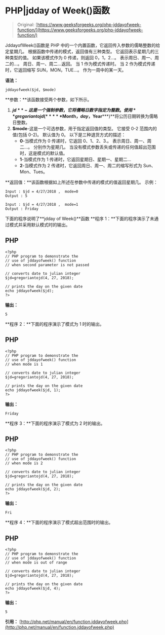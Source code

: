 # PHP|jdday of Week()函数

> Original: [https://www.geeksforgeeks.org/php-jddayofweek-function/](https://www.geeksforgeeks.org/php-jddayofweek-function/)

JddayofWeek()函数是 PHP 中的一个内置函数，它返回传入参数的儒略整数的给定星期几。 根据函数中传递的模式，返回值有三种类型。 它返回表示星期几的三种类型的值。 如果该模式作为 0 传递，则返回 0，1，2…。 表示周日、周一、周二的…。 周日、周一、周二…返回。 当 1 作为模式传递时。 当 2 作为模式传递时，它返回缩写 SUN，MON，TUE…。 作为一周中的某一天。

**语法：**

```
jddayofweek($jd, $mode)
```

**参数：**该函数接受两个参数，如下所示。

1.  **$jd**-这是一个强制参数，它将儒略日数字指定为整数。 使用**gregoriantojd(*****$Month，$day，$Year*****)**将公历日期转换为儒略日整数。
2.  **$mode**-这是一个可选参数，用于指定返回值的类型。 它接受 0-2 范围内的值(包括 0-2)。 默认值为 0。 以下是三种退货方式的描述：
    *   **0**-当模式作为 0 传递时，它返回 0、1、2、3.。 表示周日、周一、周二…。 分别作为星期几。 当没有模式参数丢失或传递的任何值超出范围时，这是模式的默认值。
    *   **1**-当模式作为 1 传递时，它返回星期日、星期一、星期二…
    *   **2**-当模式作为 2 传递时，它返回周日、周一、周二的缩写形式为 Sun、Mon、Tues。

**返回值：**该函数根据如上所述在参数中传递的模式的值返回星期几。
示例：

```
Input : $jd = 4/27/2018 ,  mode=0 
Output : 5

Input : $jd = 4/27/2018 ,  mode=1 
Output : Friday
```

下面的程序说明了**jdday of Week()**函数
**程序 1：**下面的程序演示了未通过模式并采用默认模式时的输出。

## PHP

```
<?php
// PHP program to demonstrate the
// use of jddayofweek() function
// when second parameter is not passed

// converts date to julian integer
$jd=gregoriantojd(4, 27, 2018);

// prints the day on the given date
echo jddayofweek($jd);
?>
```

**输出：**

```
5
```

**程序 2：**下面的程序演示了模式为 1 时的输出。

## PHP

```
<?php
// PHP program to demonstrate the
// use of jddayofweek() function
// when mode is 1

// converts date to julian integer
$jd=gregoriantojd(4, 27, 2018);

// prints the day on the given date
echo jddayofweek($jd, 1);
?>
```

**输出：**

```
Friday
```

**程序 3：**下面的程序演示了模式为 2 时的输出。

## PHP

```
<?php
// PHP program to demonstrate the
// use of jddayofweek() function
// when mode is 2

// converts date to julian integer
$jd=gregoriantojd(4, 27, 2018);

// prints the day on the given date
echo jddayofweek($jd, 2);
?>
```

**输出：**

```
Fri
```

**程序 4：**下面的程序演示了模式超出范围时的输出。

## PHP

```
<?php
// PHP program to demonstrate the
// use of jddayofweek() function
// when mode is out of range

// converts date to julian integer
$jd=gregoriantojd(4, 27, 2018);

// prints the day on the given date
echo jddayofweek($jd, 4);
?>
```

**输出：**

```
5
```

**引用：**
[http://php.net/manual/en/function.jddayofweek.php](http://php.net/manual/en/function.jddayofweek.php)